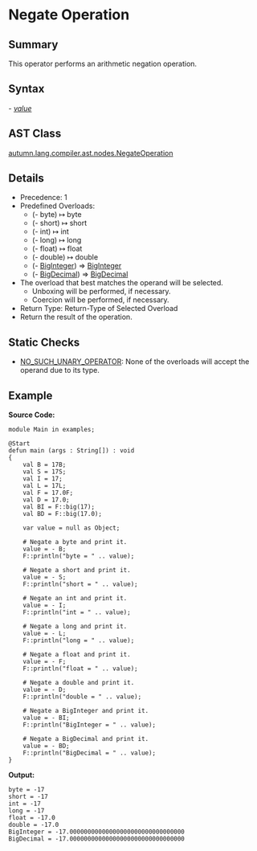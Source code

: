 # Negate Operation

## Summary

This operator performs an arithmetic negation operation.

## Syntax

<div class="syntax">
- <i><a href="Expression.md">value</a></i><br>
</div>

## AST Class

[autumn.lang.compiler.ast.nodes.NegateOperation](https://www.mackenziehigh.com/autumn/javadoc/autumn/lang/compiler/ast/nodes/NegateOperation.html)

## Details

+ Precedence: 1
+ Predefined Overloads:
  + (- byte) &#8614; byte
  + (- short) &#8614; short
  + (- int) &#8614; int
  + (- long) &#8614; long
  + (- float) &#8614; float
  + (- double) &#8614; double
  + (- [BigInteger](https://docs.oracle.com/javase/7/docs/api/java/math/BigInteger.html)) => [BigInteger](https://docs.oracle.com/javase/7/docs/api/java/math/BigInteger.html)
  + (- [BigDecimal](https://docs.oracle.com/javase/7/docs/api/java/math/BigDecimal.html)) => [BigDecimal](https://docs.oracle.com/javase/7/docs/api/java/math/BigDecimal.html)
+ The overload that best matches the operand will be selected.
  + Unboxing will be performed, if necessary.
  + Coercion will be performed, if necessary.
+ Return Type: Return-Type of Selected Overload
+ Return the result of the operation.

## Static Checks

+ [NO_SUCH_UNARY_OPERATOR](https://www.mackenziehigh.com/autumn/javadoc/autumn/lang/compiler/errors/ErrorCode.html#NO_SUCH_UNARY_OPERATOR): None of the overloads will accept the operand due to its type.

## Example

**Source Code:**

```plain
module Main in examples;

@Start
defun main (args : String[]) : void
{
    val B = 17B;
    val S = 17S;
    val I = 17;
    val L = 17L;
    val F = 17.0F;
    val D = 17.0;
    val BI = F::big(17);
    val BD = F::big(17.0);

    var value = null as Object;
    
    # Negate a byte and print it. 
    value = - B;
    F::println("byte = " .. value);

    # Negate a short and print it. 
    value = - S;
    F::println("short = " .. value);

    # Negate an int and print it. 
    value = - I;
    F::println("int = " .. value);

    # Negate a long and print it. 
    value = - L;
    F::println("long = " .. value);

    # Negate a float and print it. 
    value = - F;
    F::println("float = " .. value);

    # Negate a double and print it. 
    value = - D;
    F::println("double = " .. value);

    # Negate a BigInteger and print it. 
    value = - BI;
    F::println("BigInteger = " .. value);

    # Negate a BigDecimal and print it. 
    value = - BD;
    F::println("BigDecimal = " .. value);
}
```

**Output:**

```plain
byte = -17
short = -17
int = -17
long = -17
float = -17.0
double = -17.0
BigInteger = -17.00000000000000000000000000000000
BigDecimal = -17.00000000000000000000000000000000
```

